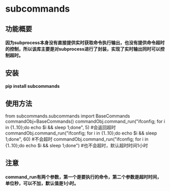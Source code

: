 # subcommands

## 功能概要

#### 因为subprocess本身没有直接提供实时获取命令执行输出，也没有提供命令超时的控制，所以该库主要是对subprocess进行了封装，实现了实时输出同时可以控制超时。

## 安装

#### pip install subcommands

## 使用方法

from subcommands.subcommands import BaseCommands
commandObj=BaseCommands()
commandObj.command_run("ifconfig; for i in {1..10};do echo $i && sleep 1;done", 5)  #会返回超时
commandObj.command_run("ifconfig; for i in {1..10};do echo $i && sleep 1;done", 60) #不会超时
commandObj.command_run("ifconfig; for i in {1..10};do echo $i && sleep 1;done") #也不会超时，默认超时时间1小时

## 注意
#### command_run有两个参数，第一个是要执行的命令，第二个参数是超时时间，单位秒，可以不加，默认值是1小时。
